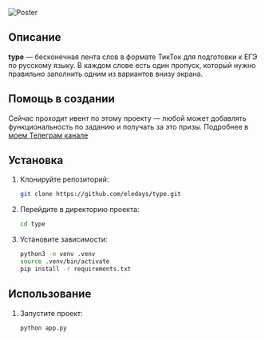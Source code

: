 
![Poster](https://github.com/eledays/type/blob/main/app/static/img/post.png)

## Описание
**type** — бесконечная лента слов в формате ТикТок для подготовки к ЕГЭ по русскому языку. В каждом слове есть один пропуск, который нужно правильно заполнить одним из вариантов внизу экрана.

## Помощь в создании

Сейчас проходит ивент по этому проекту — любой может добавлять функциональность по заданию и получать за это призы. Подробнее в [моем Телеграм канале](https://t.me/eleday_events)

## Установка
1. Клонируйте репозиторий:
    ```bash
    git clone https://github.com/eledays/type.git
    ```
2. Перейдите в директорию проекта:
    ```bash
    cd type
    ```
3. Установите зависимости:
    ```bash
    python3 -m venv .venv
    source .venv/bin/activate
    pip install -r requirements.txt
    ```

## Использование
1. Запустите проект:
    ```bash
    python app.py
    ```

